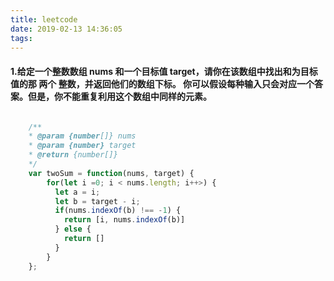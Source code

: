 ```yaml
---
title: leetcode
date: 2019-02-13 14:36:05
tags:
---
```



#### 1.给定一个整数数组 nums 和一个目标值 target，请你在该数组中找出和为目标值的那 两个 整数，并返回他们的数组下标。 你可以假设每种输入只会对应一个答案。但是，你不能重复利用这个数组中同样的元素。

``` js

    /**
    * @param {number[]} nums
    * @param {number} target
    * @return {number[]}
    */
    var twoSum = function(nums, target) {
        for(let i =0; i < nums.length; i++>) {
          let a = i;
          let b = target - i;
          if(nums.indexOf(b) !== -1) {
            return [i, nums.indexOf(b)]
          } else {
            return []
          }
        }
    };

```    